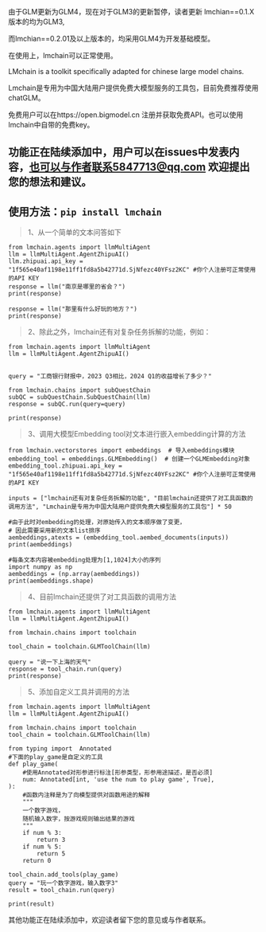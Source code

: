 由于GLM更新为GLM4，现在对于GLM3的更新暂停，读者更新 lmchian==0.1.X版本的均为GLM3,

而lmchian==0.2.01及以上版本的，均采用GLM4为开发基础模型。

在使用上，lmchain可以正常使用。

LMchain is a toolkit specifically adapted for chinese large model chains.

Lmchain是专用为中国大陆用户提供免费大模型服务的工具包，目前免费推荐使用chatGLM。

免费用户可以在https://open.bigmodel.cn
注册并获取免费API。也可以使用lmchain中自带的免费key。

功能正在陆续添加中，用户可以在issues中发表内容，也可以与作者联系5847713@qq.com
欢迎提出您的想法和建议。
-----------------------------------------------------------------------------
使用方法：```pip install lmchain```
-----------------------------------------------------------------------------

>1、从一个简单的文本问答如下
```
from lmchain.agents import llmMultiAgent
llm = llmMultiAgent.AgentZhipuAI()
llm.zhipuai.api_key = "1f565e40af1198e11ff1fd8a5b42771d.SjNfezc40YFsz2KC" #你个人注册可正常使用的API KEY
response = llm("南京是哪里的省会？")
print(response)

response = llm("那里有什么好玩的地方？")
print(response)
```

>2、除此之外，lmchain还有对复杂任务拆解的功能，例如：
```
from lmchain.agents import llmMultiAgent
llm = llmMultiAgent.AgentZhipuAI()


query = "工商银行财报中，2023 Q3相比，2024 Q1的收益增长了多少？"

from lmchain.chains import subQuestChain
subQC = subQuestChain.SubQuestChain(llm)
response = subQC.run(query=query)

print(response)
```
>3、调用大模型Embedding tool对文本进行嵌入embedding计算的方法
```
from lmchain.vectorstores import embeddings  # 导入embeddings模块
embedding_tool = embeddings.GLMEmbedding()  # 创建一个GLMEmbedding对象
embedding_tool.zhipuai.api_key = "1f565e40af1198e11ff1fd8a5b42771d.SjNfezc40YFsz2KC" #你个人注册可正常使用的API KEY

inputs = ["lmchain还有对复杂任务拆解的功能", "目前lmchain还提供了对工具函数的调用方法", "Lmchain是专用为中国大陆用户提供免费大模型服务的工具包"] * 50

#由于此时对embedding的处理，对原始传入的文本顺序做了变更，
# 因此需要采用新的文本list排序
aembeddings,atexts = (embedding_tool.aembed_documents(inputs))
print(aembeddings)

#每条文本内容被embedding处理为[1,1024]大小的序列
import numpy as np
aembeddings = (np.array(aembeddings))
print(aembeddings.shape)
```
>4、目前lmchain还提供了对工具函数的调用方法
```
from lmchain.agents import llmMultiAgent
llm = llmMultiAgent.AgentZhipuAI()

from lmchain.chains import toolchain

tool_chain = toolchain.GLMToolChain(llm)

query = "说一下上海的天气"
response = tool_chain.run(query)
print(response)
```

>5、添加自定义工具并调用的方法
```
from lmchain.agents import llmMultiAgent
llm = llmMultiAgent.AgentZhipuAI()

from lmchain.chains import toolchain
tool_chain = toolchain.GLMToolChain(llm)

from typing import  Annotated
#下面的play_game是自定义的工具
def play_game(
    #使用Annotated对形参进行标注[形参类型，形参用途描述，是否必须]
    num: Annotated[int, 'use the num to play game', True],
):
    #函数内注释是为了向模型提供对函数用途的解释
    """
    一个数字游戏，
    随机输入数字，按游戏规则输出结果的游戏
    """
    if num % 3:
        return 3
    if num % 5:
        return 5
    return 0

tool_chain.add_tools(play_game)
query = "玩一个数字游戏，输入数字3"
result = tool_chain.run(query)

print(result)

```
其他功能正在陆续添加中，欢迎读者留下您的意见或与作者联系。





